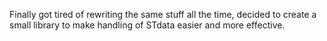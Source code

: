 Finally got tired of rewriting the same stuff all the time, decided to create a small library to make handling of STdata easier
and more effective.
